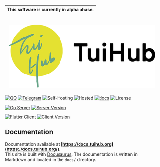 | **This software is currently in alpha phase.**   |
|-----------------------------------------------------------------|

<h1 align="center">
<picture>
  <source media="(prefers-color-scheme: dark)" srcset="static/img/main-dark.webp" width="480">
  <img alt="TuiHub" src="static/img/main.webp" width="480">
</picture>
</h1>

[![QQ](https://img.shields.io/badge/QQ-737582680-EB1923?logo=tencent-qq&logoColor=white)](https://qm.qq.com/cgi-bin/qm/qr?_wv=1027&k=lQezO1qvG0iGMi5PjhIlJo_mzCkXsNmV&group_code=737582680)
[![Telegram](https://img.shields.io/badge/Telegram-@TuiHub-2CA5E0.svg?logo=telegram&logoColor=white)](https://t.me/TuiHub)
![Self-Hosting](https://img.shields.io/badge/Self--Hosting-Preferred-green)
![Hosted](https://img.shields.io/badge/Hosted-For_Alpha_Test-yellow)
[![docs](https://github.com/tuihub/tuihub/actions/workflows/deploy.yml/badge.svg)](https://docs.tuihub.org/)
![License](https://img.shields.io/github/license/tuihub/tuihub)

[![Go Server](https://img.shields.io/badge/Go-Server-00ADD8.svg?logo=go&logoColor=white)](https://github.com/tuihub/librarian)
[![Server Version](https://img.shields.io/github/v/release/tuihub/librarian.svg?include_prereleases)](https://github.com/tuihub/librarian/releases/latest)

[![Flutter Client](https://img.shields.io/badge/Flutter-Client-02569B.svg?logo=flutter&logoColor=white)](https://github.com/tuihub/waiter)
[![Client Version](https://img.shields.io/github/v/release/tuihub/waiter.svg?include_prereleases)](https://github.com/tuihub/waiter/releases/latest)

## Documentation

Documentation available at **[https://docs.tuihub.org](https://docs.tuihub.org/)**.  
This site is built with [Docusaurus](https://docusaurus.io/). The documentation is written in Markdown and located in the `docs/` directory.

